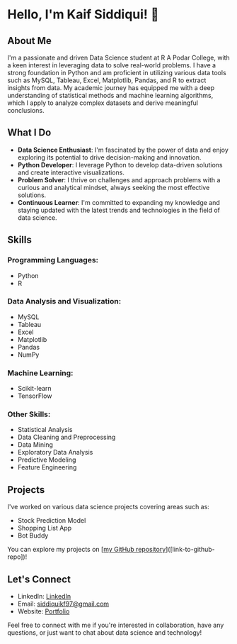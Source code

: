 # Hello, I'm Kaif Siddiqui! 👋

## About Me

I'm a passionate and driven Data Science student at R A Podar College, with a keen interest in leveraging data to solve real-world problems. I have a strong foundation in Python and am proficient in utilizing various data tools such as MySQL, Tableau, Excel, Matplotlib, Pandas, and R to extract insights from data. My academic journey has equipped me with a deep understanding of statistical methods and machine learning algorithms, which I apply to analyze complex datasets and derive meaningful conclusions.

## What I Do

- **Data Science Enthusiast**: I'm fascinated by the power of data and enjoy exploring its potential to drive decision-making and innovation.
- **Python Developer**: I leverage Python to develop data-driven solutions and create interactive visualizations.
- **Problem Solver**: I thrive on challenges and approach problems with a curious and analytical mindset, always seeking the most effective solutions.
- **Continuous Learner**: I'm committed to expanding my knowledge and staying updated with the latest trends and technologies in the field of data science.

## Skills

### Programming Languages:
- Python
- R

### Data Analysis and Visualization:
- MySQL
- Tableau
- Excel
- Matplotlib
- Pandas
- NumPy


### Machine Learning:
- Scikit-learn
- TensorFlow


### Other Skills:
- Statistical Analysis
- Data Cleaning and Preprocessing
- Data Mining
- Exploratory Data Analysis
- Predictive Modeling
- Feature Engineering

## Projects

I've worked on various data science projects covering areas such as:

- Stock Prediction Model
- Shopping List App
- Bot Buddy

You can explore my projects on [[my GitHub repository](https://github.com/Code-Explorer97?tab=repositories)]([link-to-github-repo])!

## Let's Connect

- LinkedIn: [LinkedIn](https://www.linkedin.com/in/analytical-kaif74/)
- Email: [siddiquikf97@gmail.com](mailto:siddiquikf97@gmail.com)
- Website: [Portfolio](https://siddiquianalytics.netlify.app/?#portfolio)

Feel free to connect with me if you're interested in collaboration, have any questions, or just want to chat about data science and technology!


